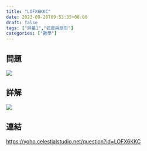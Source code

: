 ```yaml
---
title: "LOFX6KKC"
date: 2023-09-26T09:53:35+08:00
draft: false
tags: ["評量1","弧度與扇形"]
categories: ["數學"]
---
```

<!--more-->

## 問題
<img src="/posts/solution/LOFX6KKC-q.png">

## 詳解
<img src="/posts/solution/LOFX6KKC-sol.png">

## 連結

https://yoho.celestialstudio.net/question?id=LOFX6KKC
